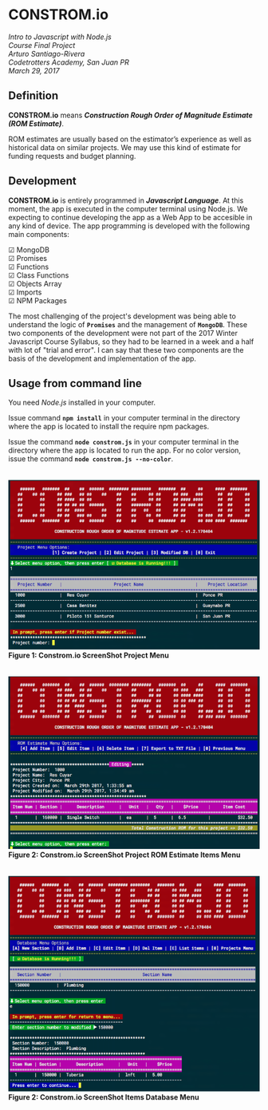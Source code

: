 # CONSTROM.io

_Intro to Javascript with Node.js<br />
Course Final Project<br />
Arturo Santiago-Rivera<br />
Codetrotters Academy, San Juan PR<br />
March 29, 2017_

## Definition

**CONSTROM.io** means **_Construction Rough Order of Magnitude Estimate (ROM Estimate)_**.

ROM estimates are usually based on the estimator’s experience as well as historical data on similar projects.  We may use this kind of estimate for funding requests and budget planning.

## Development

**CONSTROM.io** is entirely programmed in **_Javascript Language_**.  At this moment, the app is executed in the computer terminal using Node.js. We expecting to continue developing the app as a Web App to be accesible in any kind of device. The app programming is developed with the following main components:

☑ MongoDB<br />
☑ Promises<br />
☑ Functions<br />
☑ Class Functions<br />
☑ Objects Array<br />
☑ Imports<br />
☑ NPM Packages

The most challenging of the project's development was being able to understand the logic of **`Promises`** and the management of **`MongoDB`**. These two components of the development were not part of the 2017 Winter Javascript Course Syllabus, so they had to be learned in a week and a half with lot of "trial and error".  I can say that these two components are the basis of the development and implementation of the app.

## Usage from command line

You need _Node.js_ installed in your computer.

Issue command **`npm install`** in your computer terminal in the directory where the app is located to install the require npm packages.

Issue the command **`node constrom.js`** in your computer terminal in the directory where the app is located to run the app.
For no color version, issue the command **`node constrom.js --no-color`**.
<br />
<br />
<br />
![ScreenShot](constrom-screenshot1.png)
<br />**Figure 1: Constrom.io ScreenShot Project Menu**
<br />
<br />
<br />
![ScreenShot](constrom-screenshot2.png)
<br />**Figure 2: Constrom.io ScreenShot Project ROM Estimate Items Menu**
<br />
<br />
<br />
![ScreenShot](constrom-screenshot3.png)
<br />**Figure 2: Constrom.io ScreenShot Items Database Menu**
